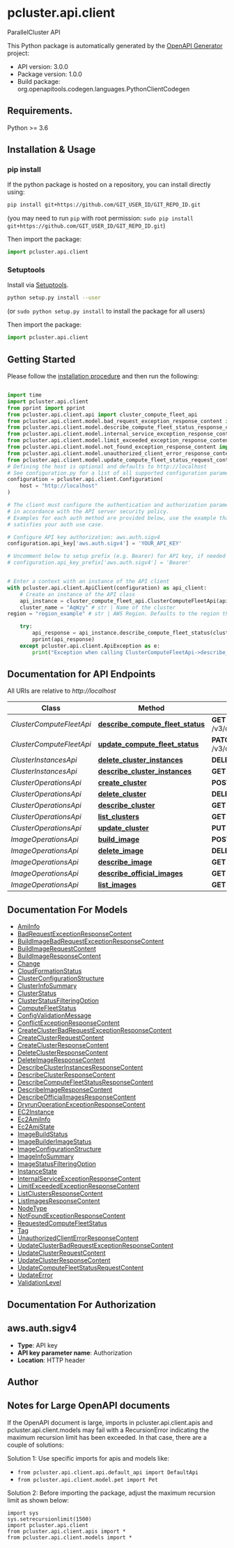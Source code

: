 # pcluster.api.client
ParallelCluster API

This Python package is automatically generated by the [OpenAPI Generator](https://openapi-generator.tech) project:

- API version: 3.0.0
- Package version: 1.0.0
- Build package: org.openapitools.codegen.languages.PythonClientCodegen

## Requirements.

Python >= 3.6

## Installation & Usage
### pip install

If the python package is hosted on a repository, you can install directly using:

```sh
pip install git+https://github.com/GIT_USER_ID/GIT_REPO_ID.git
```
(you may need to run `pip` with root permission: `sudo pip install git+https://github.com/GIT_USER_ID/GIT_REPO_ID.git`)

Then import the package:
```python
import pcluster.api.client
```

### Setuptools

Install via [Setuptools](http://pypi.python.org/pypi/setuptools).

```sh
python setup.py install --user
```
(or `sudo python setup.py install` to install the package for all users)

Then import the package:
```python
import pcluster.api.client
```

## Getting Started

Please follow the [installation procedure](#installation--usage) and then run the following:

```python

import time
import pcluster.api.client
from pprint import pprint
from pcluster.api.client.api import cluster_compute_fleet_api
from pcluster.api.client.model.bad_request_exception_response_content import BadRequestExceptionResponseContent
from pcluster.api.client.model.describe_compute_fleet_status_response_content import DescribeComputeFleetStatusResponseContent
from pcluster.api.client.model.internal_service_exception_response_content import InternalServiceExceptionResponseContent
from pcluster.api.client.model.limit_exceeded_exception_response_content import LimitExceededExceptionResponseContent
from pcluster.api.client.model.not_found_exception_response_content import NotFoundExceptionResponseContent
from pcluster.api.client.model.unauthorized_client_error_response_content import UnauthorizedClientErrorResponseContent
from pcluster.api.client.model.update_compute_fleet_status_request_content import UpdateComputeFleetStatusRequestContent
# Defining the host is optional and defaults to http://localhost
# See configuration.py for a list of all supported configuration parameters.
configuration = pcluster.api.client.Configuration(
    host = "http://localhost"
)

# The client must configure the authentication and authorization parameters
# in accordance with the API server security policy.
# Examples for each auth method are provided below, use the example that
# satisfies your auth use case.

# Configure API key authorization: aws.auth.sigv4
configuration.api_key['aws.auth.sigv4'] = 'YOUR_API_KEY'

# Uncomment below to setup prefix (e.g. Bearer) for API key, if needed
# configuration.api_key_prefix['aws.auth.sigv4'] = 'Bearer'


# Enter a context with an instance of the API client
with pcluster.api.client.ApiClient(configuration) as api_client:
    # Create an instance of the API class
    api_instance = cluster_compute_fleet_api.ClusterComputeFleetApi(api_client)
    cluster_name = "AqWzy" # str | Name of the cluster
region = "region_example" # str | AWS Region. Defaults to the region the API is deployed to. (optional)

    try:
        api_response = api_instance.describe_compute_fleet_status(cluster_name, region=region)
        pprint(api_response)
    except pcluster.api.client.ApiException as e:
        print("Exception when calling ClusterComputeFleetApi->describe_compute_fleet_status: %s\n" % e)
```

## Documentation for API Endpoints

All URIs are relative to *http://localhost*

Class | Method | HTTP request | Description
------------ | ------------- | ------------- | -------------
*ClusterComputeFleetApi* | [**describe_compute_fleet_status**](docs/ClusterComputeFleetApi.md#describe_compute_fleet_status) | **GET** /v3/clusters/{clusterName}/computefleet/status | 
*ClusterComputeFleetApi* | [**update_compute_fleet_status**](docs/ClusterComputeFleetApi.md#update_compute_fleet_status) | **PATCH** /v3/clusters/{clusterName}/computefleet/status | 
*ClusterInstancesApi* | [**delete_cluster_instances**](docs/ClusterInstancesApi.md#delete_cluster_instances) | **DELETE** /v3/clusters/{clusterName}/instances | 
*ClusterInstancesApi* | [**describe_cluster_instances**](docs/ClusterInstancesApi.md#describe_cluster_instances) | **GET** /v3/clusters/{clusterName}/instances | 
*ClusterOperationsApi* | [**create_cluster**](docs/ClusterOperationsApi.md#create_cluster) | **POST** /v3/clusters | 
*ClusterOperationsApi* | [**delete_cluster**](docs/ClusterOperationsApi.md#delete_cluster) | **DELETE** /v3/clusters/{clusterName} | 
*ClusterOperationsApi* | [**describe_cluster**](docs/ClusterOperationsApi.md#describe_cluster) | **GET** /v3/clusters/{clusterName} | 
*ClusterOperationsApi* | [**list_clusters**](docs/ClusterOperationsApi.md#list_clusters) | **GET** /v3/clusters | 
*ClusterOperationsApi* | [**update_cluster**](docs/ClusterOperationsApi.md#update_cluster) | **PUT** /v3/clusters/{clusterName} | 
*ImageOperationsApi* | [**build_image**](docs/ImageOperationsApi.md#build_image) | **POST** /v3/images/custom | 
*ImageOperationsApi* | [**delete_image**](docs/ImageOperationsApi.md#delete_image) | **DELETE** /v3/images/custom/{imageId} | 
*ImageOperationsApi* | [**describe_image**](docs/ImageOperationsApi.md#describe_image) | **GET** /v3/images/custom/{imageId} | 
*ImageOperationsApi* | [**describe_official_images**](docs/ImageOperationsApi.md#describe_official_images) | **GET** /v3/images/official | 
*ImageOperationsApi* | [**list_images**](docs/ImageOperationsApi.md#list_images) | **GET** /v3/images/custom | 


## Documentation For Models

 - [AmiInfo](docs/AmiInfo.md)
 - [BadRequestExceptionResponseContent](docs/BadRequestExceptionResponseContent.md)
 - [BuildImageBadRequestExceptionResponseContent](docs/BuildImageBadRequestExceptionResponseContent.md)
 - [BuildImageRequestContent](docs/BuildImageRequestContent.md)
 - [BuildImageResponseContent](docs/BuildImageResponseContent.md)
 - [Change](docs/Change.md)
 - [CloudFormationStatus](docs/CloudFormationStatus.md)
 - [ClusterConfigurationStructure](docs/ClusterConfigurationStructure.md)
 - [ClusterInfoSummary](docs/ClusterInfoSummary.md)
 - [ClusterStatus](docs/ClusterStatus.md)
 - [ClusterStatusFilteringOption](docs/ClusterStatusFilteringOption.md)
 - [ComputeFleetStatus](docs/ComputeFleetStatus.md)
 - [ConfigValidationMessage](docs/ConfigValidationMessage.md)
 - [ConflictExceptionResponseContent](docs/ConflictExceptionResponseContent.md)
 - [CreateClusterBadRequestExceptionResponseContent](docs/CreateClusterBadRequestExceptionResponseContent.md)
 - [CreateClusterRequestContent](docs/CreateClusterRequestContent.md)
 - [CreateClusterResponseContent](docs/CreateClusterResponseContent.md)
 - [DeleteClusterResponseContent](docs/DeleteClusterResponseContent.md)
 - [DeleteImageResponseContent](docs/DeleteImageResponseContent.md)
 - [DescribeClusterInstancesResponseContent](docs/DescribeClusterInstancesResponseContent.md)
 - [DescribeClusterResponseContent](docs/DescribeClusterResponseContent.md)
 - [DescribeComputeFleetStatusResponseContent](docs/DescribeComputeFleetStatusResponseContent.md)
 - [DescribeImageResponseContent](docs/DescribeImageResponseContent.md)
 - [DescribeOfficialImagesResponseContent](docs/DescribeOfficialImagesResponseContent.md)
 - [DryrunOperationExceptionResponseContent](docs/DryrunOperationExceptionResponseContent.md)
 - [EC2Instance](docs/EC2Instance.md)
 - [Ec2AmiInfo](docs/Ec2AmiInfo.md)
 - [Ec2AmiState](docs/Ec2AmiState.md)
 - [ImageBuildStatus](docs/ImageBuildStatus.md)
 - [ImageBuilderImageStatus](docs/ImageBuilderImageStatus.md)
 - [ImageConfigurationStructure](docs/ImageConfigurationStructure.md)
 - [ImageInfoSummary](docs/ImageInfoSummary.md)
 - [ImageStatusFilteringOption](docs/ImageStatusFilteringOption.md)
 - [InstanceState](docs/InstanceState.md)
 - [InternalServiceExceptionResponseContent](docs/InternalServiceExceptionResponseContent.md)
 - [LimitExceededExceptionResponseContent](docs/LimitExceededExceptionResponseContent.md)
 - [ListClustersResponseContent](docs/ListClustersResponseContent.md)
 - [ListImagesResponseContent](docs/ListImagesResponseContent.md)
 - [NodeType](docs/NodeType.md)
 - [NotFoundExceptionResponseContent](docs/NotFoundExceptionResponseContent.md)
 - [RequestedComputeFleetStatus](docs/RequestedComputeFleetStatus.md)
 - [Tag](docs/Tag.md)
 - [UnauthorizedClientErrorResponseContent](docs/UnauthorizedClientErrorResponseContent.md)
 - [UpdateClusterBadRequestExceptionResponseContent](docs/UpdateClusterBadRequestExceptionResponseContent.md)
 - [UpdateClusterRequestContent](docs/UpdateClusterRequestContent.md)
 - [UpdateClusterResponseContent](docs/UpdateClusterResponseContent.md)
 - [UpdateComputeFleetStatusRequestContent](docs/UpdateComputeFleetStatusRequestContent.md)
 - [UpdateError](docs/UpdateError.md)
 - [ValidationLevel](docs/ValidationLevel.md)


## Documentation For Authorization


## aws.auth.sigv4

- **Type**: API key
- **API key parameter name**: Authorization
- **Location**: HTTP header


## Author




## Notes for Large OpenAPI documents
If the OpenAPI document is large, imports in pcluster.api.client.apis and pcluster.api.client.models may fail with a
RecursionError indicating the maximum recursion limit has been exceeded. In that case, there are a couple of solutions:

Solution 1:
Use specific imports for apis and models like:
- `from pcluster.api.client.api.default_api import DefaultApi`
- `from pcluster.api.client.model.pet import Pet`

Solution 2:
Before importing the package, adjust the maximum recursion limit as shown below:
```
import sys
sys.setrecursionlimit(1500)
import pcluster.api.client
from pcluster.api.client.apis import *
from pcluster.api.client.models import *
```

